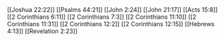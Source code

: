 [[Joshua 22:22]]
[[Psalms 44:21]]
[[John 2:24]]
[[John 21:17]]
[[Acts 15:8]]
[[2 Corinthians 6:11]]
[[2 Corinthians 7:3]]
[[2 Corinthians 11:10]]
[[2 Corinthians 11:31]]
[[2 Corinthians 12:2]]
[[2 Corinthians 12:15]]
[[Hebrews 4:13]]
[[Revelation 2:23]]
